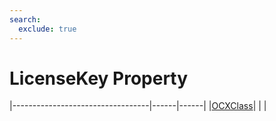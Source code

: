 ```yaml
---
search:
  exclude: true
---
```


<h1 class="heading"><span class="name">LicenseKey Property</span></h1>

|----------------------------------|------|------|
|[OCXClass](../objects/ocxclass.md)|&nbsp;|&nbsp;|
